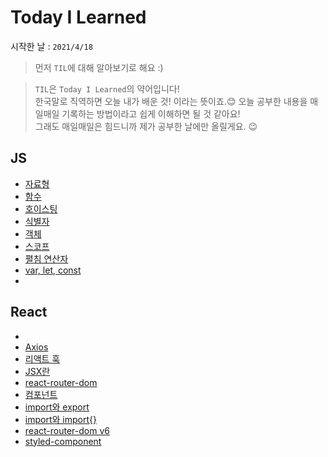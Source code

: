 # Today I Learned

시작한 날 : `2021/4/18`

> 먼저 `TIL`에 대해 알아보기로 해요 :)<br/>

> `TIL`은 `Today I Learned`의 약어입니다!<br/>
> 한국말로 직역하면 오늘 내가 배운 것! 이라는 뜻이죠.😊
> 오늘 공부한 내용을 매일매일 기록하는 방법이라고 쉽게 이해하면 될 것 같아요!<br/>
> 그래도 매일매일은 힘드니까 제가 공부한 날에만 올릴게요. 😉

## JS

- [자료형](/JavaScript/data_type.md)
- [함수](/JavaScript/function.md)
- [호이스팅](/JavaScript/hoisting.md)
- [식별자](/JavaScript/identifier.md)
- [객체](/JavaScript/object.md)
- [스코프](/JavaScript/scope.md)
- [펼침 연산자](/JavaScript/spread%20operator.md)
- [var, let, const](/JavaScript/var_let_const.md)
-

## React

-
- [Axios](/React/Axios.md)
- [리액트 훅](/React/Hooks.md)
- [JSX란](/React/JSX.md)
- [react-router-dom](/React/Router.md)
- [컴포넌트](/React/component.md)
- [import와 export](/React/import와%20export.md)
- [import와 import{}](React/import%20{%20}.md)
- [react-router-dom v6](React/react-router-dom%20v6.md)
- [styled-component](React/styled%20component.md)
